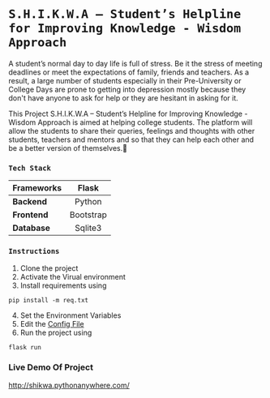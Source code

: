 # `S.H.I.K.W.A – Student’s Helpline for Improving Knowledge - Wisdom Approach`

A student’s normal day to day life is full of stress. Be it the stress of meeting deadlines or meet the expectations of family, friends and teachers. As a result, a large number of students especially in their Pre-University or College Days are prone to getting into depression mostly because they don't have anyone to ask for help or they are hesitant in asking for it.

This Project S.H.I.K.W.A – Student’s Helpline for Improving Knowledge - Wisdom Approach is aimed at helping college students. The platform will allow the students to share their queries, feelings and thoughts with other students, teachers and mentors and so that they can help each other and be a better version of themselves.💖

###  `Tech Stack`

| **Frameworks**  | Flask |
| ------------- | :---------: |
| **Backend**   | Python |
| **Frontend**  | Bootstrap  |
| **Database**  | Sqlite3  |

###  `Instructions`
1. Clone the project
2. Activate the Virual environment
3. Install requirements using 
```
pip install -m req.txt
```
4. Set the Environment Variables
5. Edit the [Config File](shikwa/config.py)
5. Run the project using 
```
flask run
```

### Live Demo Of Project
http://shikwa.pythonanywhere.com/
